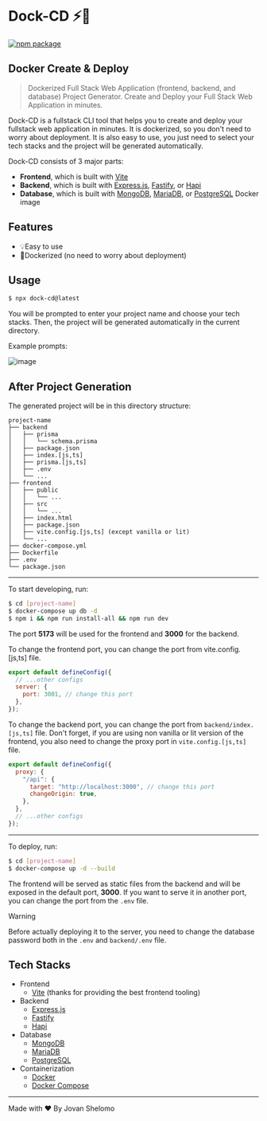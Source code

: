 # **Dock-CD ⚡🐋**
<a href="https://npmjs.com/package/vite"><img src="https://img.shields.io/npm/v/dock-cd.svg" alt="npm package"></a>
## **Docker Create & Deploy**

> Dockerized Full Stack Web Application (frontend, backend, and database) Project Generator. Create and Deploy your Full Stack Web Application in minutes.

Dock-CD is a fullstack CLI tool that helps you to create and deploy your fullstack web application in minutes. It is dockerized, so you don't need to worry about deployment. It is also easy to use, you just need to select your tech stacks and the project will be generated automatically.

Dock-CD consists of 3 major parts:

- **Frontend**, which is built with [Vite](https://vitejs.dev/)
- **Backend**, which is built with [Express.js](https://expressjs.com/), [Fastify](https://fastify.dev/), or [Hapi](https://hapi.dev/)
- **Database**, which is built with [MongoDB](https://www.mongodb.com/), [MariaDB](https://mariadb.org/), or [PostgreSQL](https://www.postgresql.org/) Docker image

## Features

- 💡Easy to use
- 🐋Dockerized (no need to worry about deployment)

## Usage

```bash
$ npx dock-cd@latest
```

You will be prompted to enter your project name and choose your tech stacks. Then, the project will be generated automatically in the current directory.

Example prompts:

 ![image](https://github.com/jovanshelomo/dock-cd/assets/15062364/e0a8d9ff-830f-4c82-83c0-b124d7b57e2a)


## After Project Generation

The generated project will be in this directory structure:

```
project-name
├── backend
│   ├── prisma
│   │   └── schema.prisma
│   ├── package.json
│   ├── index.[js,ts]
│   ├── prisma.[js,ts]
│   ├── .env
│   └── ...
├── frontend
│   ├── public
│   │   └── ...
│   ├── src
│   │   └── ...
│   ├── index.html
│   ├── package.json
│   ├── vite.config.[js,ts] (except vanilla or lit)
│   └── ...
├── docker-compose.yml
├── Dockerfile
├── .env
└── package.json
```

---

To start developing, run:

```bash
$ cd [project-name]
$ docker-compose up db -d
$ npm i && npm run install-all && npm run dev
```

The port **5173** will be used for the frontend and **3000** for the backend.

To change the frontend port, you can change the port from vite.config.[js,ts] file.

```javascript
export default defineConfig({
  // ...other configs
  server: {
    port: 3001, // change this port
  },
});
```

To change the backend port, you can change the port from `backend/index.[js,ts]` file. Don't forget, if you are using non vanilla or lit version of the frontend, you also need to change the proxy port in `vite.config.[js,ts]` file.

```javascript
export default defineConfig({
  proxy: {
    "/api": {
      target: "http://localhost:3000", // change this port
      changeOrigin: true,
    },
  },
  // ...other configs
});
```

---

To deploy, run:

```bash
$ cd [project-name]
$ docker-compose up -d --build
```

The frontend will be served as static files from the backend and will be exposed in the default port, **3000**. If you want to serve it in another port, you can change the port from the `.env` file.

> [!WARNING]
> Before actually deploying it to the server, you need to change the database password both in the `.env` and `backend/.env` file.

## Tech Stacks

- Frontend
  - [Vite](https://vitejs.dev/) (thanks for providing the best frontend tooling)
- Backend
  - [Express.js](https://expressjs.com/)
  - [Fastify](https://fastify.dev/)
  - [Hapi](https://hapi.dev/)
- Database
  - [MongoDB](https://www.mongodb.com/)
  - [MariaDB](https://mariadb.org/)
  - [PostgreSQL](https://www.postgresql.org/)
- Containerization
  - [Docker](https://www.docker.com/)
  - [Docker Compose](https://docs.docker.com/compose/)

---
Made with ♥️ By Jovan Shelomo
